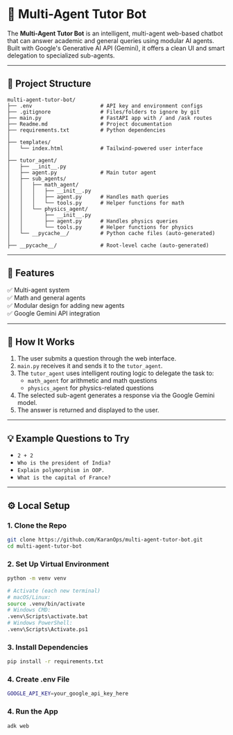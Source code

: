 # 🤖 Multi-Agent Tutor Bot

The **Multi-Agent Tutor Bot** is an intelligent, multi-agent web-based chatbot that can answer academic and general queries using modular AI agents. Built with Google's Generative AI API (Gemini), it offers a clean UI and smart delegation to specialized sub-agents.

---

## 📂 Project Structure

```text
multi-agent-tutor-bot/
├── .env                      # API key and environment configs
├── .gitignore                # Files/folders to ignore by git
├── main.py                   # FastAPI app with / and /ask routes
├── Readme.md                 # Project documentation
├── requirements.txt          # Python dependencies
│
├── templates/
│   └── index.html            # Tailwind-powered user interface
│
├── tutor_agent/
│   ├── __init__.py
│   ├── agent.py              # Main tutor agent
│   ├── sub_agents/
│   │   ├── math_agent/
│   │   │   ├── __init__.py
│   │   │   ├── agent.py      # Handles math queries
│   │   │   └── tools.py      # Helper functions for math
│   │   └── physics_agent/
│   │       ├── __init__.py
│   │       ├── agent.py      # Handles physics queries
│   │       └── tools.py      # Helper functions for physics
│   └── __pycache__/          # Python cache files (auto-generated)
│
├── __pycache__/              # Root-level cache (auto-generated)

```


---

## 🚀 Features

✅ Multi-agent system  
✅ Math and general agents  
✅ Modular design for adding new agents  
✅ Google Gemini API integration  

---

## 🧠 How It Works

1. The user submits a question through the web interface.
2. `main.py` receives it and sends it to the `tutor_agent`.
3. The `tutor_agent` uses intelligent routing logic to delegate the task to:
   - `math_agent` for arithmetic and math questions
   - `physics_agent` for physics-related questions
4. The selected sub-agent generates a response via the Google Gemini model.
5. The answer is returned and displayed to the user.

---

## 💡 Example Questions to Try

- `2 + 2`
- `Who is the president of India?`
- `Explain polymorphism in OOP.`
- `What is the capital of France?`

---

## ⚙️ Local Setup

### 1. Clone the Repo

```bash
git clone https://github.com/KaranOps/multi-agent-tutor-bot.git
cd multi-agent-tutor-bot
```
### 2. Set Up Virtual Environment
```bash
python -m venv venv

# Activate (each new terminal)
# macOS/Linux:
source .venv/bin/activate
# Windows CMD:
.venv\Scripts\activate.bat
# Windows PowerShell:
.venv\Scripts\Activate.ps1
```
### 3. Install Dependencies
```bash
pip install -r requirements.txt
```
### 4. Create .env File
```bash
GOOGLE_API_KEY=your_google_api_key_here
```
### 4. Run the App
```bash
adk web
```

